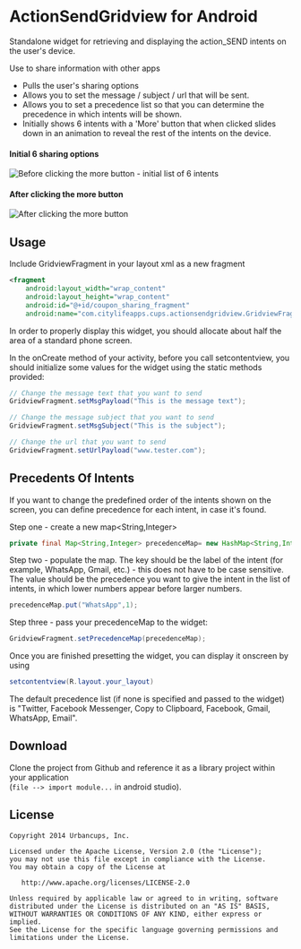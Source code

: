 # ActionSendGridview for Android

Standalone widget for retrieving and displaying the action_SEND intents on the user's device.

Use to share information with other apps
- Pulls the user's sharing options 
- Allows you to set the message / subject / url that will be sent.
- Allows you to set a precedence list so that you can determine the precedence in which intents will be shown.
- Initially shows 6 intents with a 'More' button that when clicked slides down in an animation to reveal the rest of the intents on the device.
 
#### Initial 6 sharing options
![Before clicking the more button - initial list of 6 intents](https://cloud.githubusercontent.com/assets/8603749/4184607/252dcd1c-374c-11e4-9bb5-d51b135f0756.jpg)

#### After clicking the more button
![After clicking the more button](https://cloud.githubusercontent.com/assets/8603749/4184608/25485df8-374c-11e4-8dcf-200ee113deb7.jpg)


## Usage

Include GridviewFragment in your layout xml as a new fragment

``` xml
<fragment
	android:layout_width="wrap_content"
	android:layout_height="wrap_content"
	android:id="@+id/coupon_sharing_fragment"
	android:name="com.citylifeapps.cups.actionsendgridview.GridviewFragment"/>
```
        
In order to properly display this widget, you should allocate about half the area of a standard phone screen.

In the onCreate method of your activity, before you call setcontentview, you should initialize some values for the widget using the static methods provided:

``` java
// Change the message text that you want to send 
GridviewFragment.setMsgPayload("This is the message text");

// Change the message subject that you want to send
GridviewFragment.setMsgSubject("This is the subject");

// Change the url that you want to send
GridviewFragment.setUrlPayload("www.tester.com");
```


## Precedents Of Intents

If you want to change the predefined order of the intents shown on the screen, you can define precedence for each intent, in case it's found.

Step one - create a new map<String,Integer>

``` java
private final Map<String,Integer> precedenceMap= new HashMap<String,Integer>();
```

Step two - populate the map. The key should be the label of the intent (for example, WhatsApp, Gmail, etc.) - this does not have to be case sensitive. The value should be the precedence you want to give the intent in the list of intents, in which lower numbers appear before larger numbers. 

``` java
precedenceMap.put("WhatsApp",1);
```


Step three - pass your precedenceMap to the widget:
``` java
GridviewFragment.setPrecedenceMap(precedenceMap);
```

Once you are finished presetting the widget, you can display it onscreen by using 
``` java
setcontentview(R.layout.your_layout)
```
The default precedence list (if none is specified and passed to the widget) is "Twitter, Facebook Messenger, Copy to Clipboard, Facebook, Gmail, WhatsApp, Email". 



## Download

Clone the project from Github and reference it as a library project within your application  
(`file --> import module...` in android studio).


## License

```
Copyright 2014 Urbancups, Inc.

Licensed under the Apache License, Version 2.0 (the "License");
you may not use this file except in compliance with the License.
You may obtain a copy of the License at

   http://www.apache.org/licenses/LICENSE-2.0

Unless required by applicable law or agreed to in writing, software
distributed under the License is distributed on an "AS IS" BASIS,
WITHOUT WARRANTIES OR CONDITIONS OF ANY KIND, either express or implied.
See the License for the specific language governing permissions and
limitations under the License.
```
